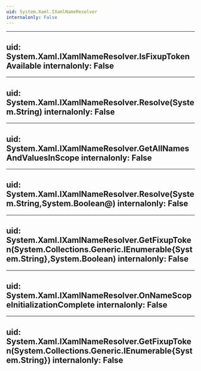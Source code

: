 ```yaml
---
uid: System.Xaml.IXamlNameResolver
internalonly: False
---
```


---
uid: System.Xaml.IXamlNameResolver.IsFixupTokenAvailable
internalonly: False
---

---
uid: System.Xaml.IXamlNameResolver.Resolve(System.String)
internalonly: False
---

---
uid: System.Xaml.IXamlNameResolver.GetAllNamesAndValuesInScope
internalonly: False
---

---
uid: System.Xaml.IXamlNameResolver.Resolve(System.String,System.Boolean@)
internalonly: False
---

---
uid: System.Xaml.IXamlNameResolver.GetFixupToken(System.Collections.Generic.IEnumerable{System.String},System.Boolean)
internalonly: False
---

---
uid: System.Xaml.IXamlNameResolver.OnNameScopeInitializationComplete
internalonly: False
---

---
uid: System.Xaml.IXamlNameResolver.GetFixupToken(System.Collections.Generic.IEnumerable{System.String})
internalonly: False
---
